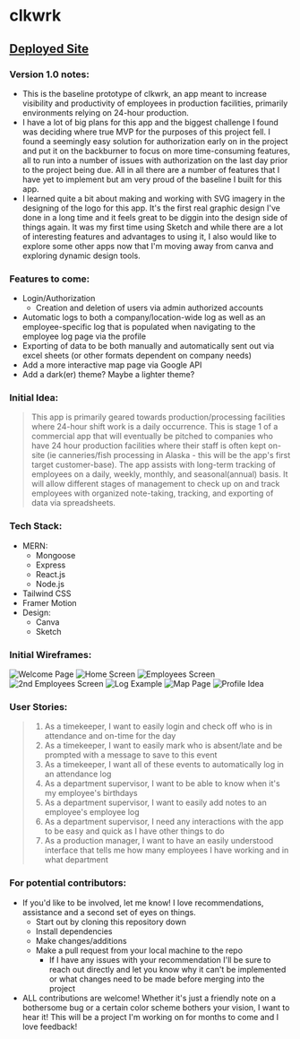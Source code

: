 # clkwrk
## [Deployed Site](https://clkwrk.netlify.app/)

### Version 1.0 notes:
- This is the baseline prototype of clkwrk, an app meant to increase visibility and productivity of employees in production facilities, primarily environments relying on 24-hour production.
- I have a lot of big plans for this app and the biggest challenge I found was deciding where true MVP for the purposes of this project fell. I found a seemingly easy solution for authorization early on in the project and put it on the backburner to focus on more time-consuming features, all to run into a number of issues with authorization on the last day prior to the project being due. All in all there are a number of features that I have yet to implement but am very proud of the baseline I built for this app.
- I learned quite a bit about making and working with SVG imagery in the designing of the logo for this app. It's the first real graphic design I've done in a long time and it feels great to be diggin into the design side of things again. It was my first time using Sketch and while there are a lot of interesting features and advantages to using it, I also would like to explore some other apps now that I'm moving away from canva and exploring dynamic design tools.

### Features to come:
- Login/Authorization
	- Creation and deletion of users via admin authorized accounts
- Automatic logs to both a company/location-wide log as well as an employee-specific log that is populated when navigating to the employee log page via the profile
- Exporting of data to be both manually and automatically sent out via excel sheets (or other formats dependent on company needs)
- Add a more interactive map page via Google API
- Add a dark(er) theme? Maybe a lighter theme?


### Initial Idea:
> This app is primarily geared towards production/processing facilities where 24-hour shift work is a daily occurrence. This is stage 1 of a commercial app that will eventually be pitched to companies who have 24 hour production facilities where their staff is often kept on-site (ie canneries/fish processing in Alaska - this will be the app's first target customer-base). The app assists with long-term tracking of employees on a daily, weekly, monthly, and seasonal(annual) basis. It will allow different stages of management to check up on and track employees with organized note-taking, tracking, and exporting of data via spreadsheets.

### Tech Stack:
- MERN:
	- Mongoose
	- Express
	- React.js
	- Node.js
- Tailwind CSS
- Framer Motion
- Design:
	- Canva
	- Sketch

### Initial Wireframes:
![Welcome Page](https://media.git.generalassemb.ly/user/43496/files/182efa94-dcc5-40cd-b9e1-3192aaa7159f)
![Home Screen](https://media.git.generalassemb.ly/user/43496/files/ba78f192-7351-4520-954e-1822118070d0)
![Employees Screen](https://media.git.generalassemb.ly/user/43496/files/881809cf-0907-4977-b415-24fb55f9c4da)
![2nd Employees Screen](https://media.git.generalassemb.ly/user/43496/files/a14c36d2-265a-4e77-8e04-f99e4c97f960)
![Log Example](https://media.git.generalassemb.ly/user/43496/files/9536ee4f-ec9b-4519-9a88-562e195acb15)
![Map Page](https://media.git.generalassemb.ly/user/43496/files/30bd9305-62d7-4eb3-95f1-eb141f664512)
![Profile Idea](https://media.git.generalassemb.ly/user/43496/files/217205bf-85b2-4a07-b297-a54209266d43)

### User Stories:
>  1. As a timekeeper, I want to easily login and check off who is in attendance and on-time for the day
> 2. As a timekeeper, I want to easily mark who is absent/late and be prompted with a message to save to this event
> 3. As a timekeeper, I want all of these events to automatically log in an attendance log
> 4. As a department supervisor, I want to be able to know when it's my employee's birthdays
> 5. As a department supervisor, I want to easily add notes to an employee's employee log
> 6. As a department supervisor, I need any interactions with the app to be easy and quick as I have other things to do
> 7. As a production manager, I want to have an easily understood interface that tells me how many employees I have working and in what department

### For potential contributors:
- If you'd like to be involved, let me know! I love recommendations, assistance and a second set of eyes on things.
	- Start out by cloning this repository down
	- Install dependencies 
	- Make changes/additions
	- Make a pull request from your local machine to the repo
		- If I have any issues with your recommendation I'll be sure to reach out directly and let you know why it can't be implemented or what changes need to be made before merging into the project
- ALL contributions are welcome! Whether it's just a friendly note on a bothersome bug or a certain color scheme bothers your vision, I want to hear it! This will be a project I'm working on for months to come and I love feedback!